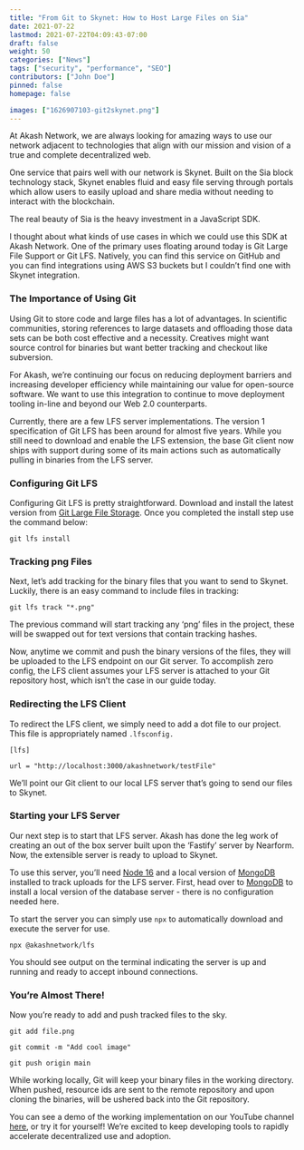 ```yaml
---
title: "From Git to Skynet: How to Host Large Files on Sia"
date: 2021-07-22
lastmod: 2021-07-22T04:09:43-07:00
draft: false
weight: 50
categories: ["News"]
tags: ["security", "performance", "SEO"]
contributors: ["John Doe"]
pinned: false
homepage: false

images: ["1626907103-git2skynet.png"]
---
```

At Akash Network, we are always looking for amazing ways to use our network adjacent to technologies that align with our mission and vision of a true and complete decentralized web. 

One service that pairs well with our network is Skynet. Built on the Sia block technology stack, Skynet enables fluid and easy file serving through portals which allow users to easily upload and share media without needing to interact with the blockchain. 

The real beauty of Sia is the heavy investment in a JavaScript SDK. 

I thought about what kinds of use cases in which we could use this SDK at Akash Network. One of the primary uses floating around today is Git Large File Support or Git LFS. Natively, you can find this service on GitHub and you can find integrations using AWS S3 buckets but I couldn’t find one with Skynet integration.

### **The Importance of Using Git**

Using Git to store code and large files has a lot of advantages. In scientific communities, storing references to large datasets and offloading those data sets can be both cost effective and a necessity. Creatives might want source control for binaries but want better tracking and checkout like subversion.

For Akash, we’re continuing our focus on reducing deployment barriers and increasing developer efficiency while maintaining our value for open-source software. We want to use this integration to continue to move deployment tooling in-line and beyond our Web 2.0 counterparts.

Currently, there are a few LFS server implementations. The version 1 specification of Git LFS has been around for almost five years. While you still need to download and enable the LFS extension, the base Git client now ships with support during some of its main actions such as automatically pulling in binaries from the LFS server.

### **Configuring Git LFS**

Configuring Git LFS is pretty straightforward. Download and install the latest version from [Git Large File Storage](https://git-lfs.github.com/). Once you completed the install step use the command below:

`git lfs install`

### **Tracking png Files**

Next, let’s add tracking for the binary files that you want to send to Skynet. Luckily, there is an easy command to include files in tracking:

`git lfs track "*.png"`

The previous command will start tracking any ‘png’ files in the project, these will be swapped out for text versions that contain tracking hashes.

Now, anytime we commit and push the binary versions of the files, they will be uploaded to the LFS endpoint on our Git server. To accomplish zero config, the LFS client assumes your LFS server is attached to your Git repository host, which isn’t the case in our guide today.

### **Redirecting the LFS Client**

To redirect the LFS client, we simply need to add a dot file to our project. This file is appropriately named `.lfsconfig.`

`[lfs]`

`url = "http://localhost:3000/akashnetwork/testFile"`

We’ll point our Git client to our local LFS server that’s going to send our files to Skynet. 

### **Starting your LFS Server**

Our next step is to start that LFS server. Akash has done the leg work of creating an out of the box server built upon the ‘Fastify’ server by Nearform. Now, the extensible server is ready to upload to Skynet. 

To use this server, you’ll need [Node 16](https://nodejs.org/en/download/current/) and a local version of [MongoDB](https://www.mongodb.com/) installed to track uploads for the LFS server. First, head over to [MongoDB](https://www.mongodb.com/) to install a local version of the database server - there is no configuration needed here.

To start the server you can simply use `npx` to automatically download and execute the server for use.

`npx @akashnetwork/lfs`

You should see output on the terminal indicating the server is up and running and ready to accept inbound connections.

### **You’re Almost There!** 

Now you’re ready to add and push tracked files to the sky.

`git add file.png`

`git commit -m "Add cool image"`

`git push origin main`

While working locally, Git will keep your binary files in the working directory. When pushed, resource ids are sent to the remote repository and upon cloning the binaries, will be ushered back into the Git repository.

You can see a demo of the working implementation on our YouTube channel [here](https://youtu.be/W2pVpefAtA8), or try it for yourself! We’re excited to keep developing tools to rapidly accelerate decentralized use and adoption.